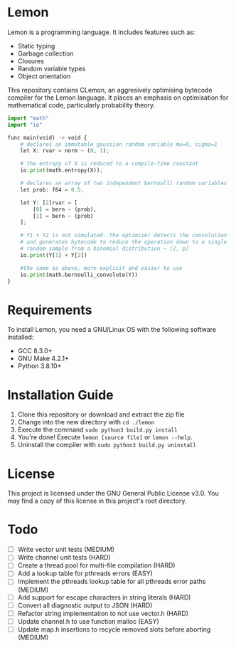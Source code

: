 # Lemon

Lemon is a programming language. It includes features such as:

- Static typing
- Garbage collection
- Closures
- Random variable types
- Object orientation

This repository contains CLemon, an aggresively optimising bytecode compiler for the Lemon language. It places an emphasis on optimisation for mathematical code, particularly probability theory.

```Python
import "math"
import "io"

func main(void) -> void {
	# declares an immutable gaussian random variable mu=0, sigma=1
	let X: rvar = norm ~ (0, 1);

	# the entropy of X is reduced to a compile-time constant
	io.print(math.entropy(X));

	# declares an array of two independent bernoulli random variables
	let prob: f64 = 0.5;

	let Y: [2]rvar = [
		[0] = bern ~ (prob),
		[1] = bern ~ (prob)
	];

	# Y1 + Y2 is not simulated. The optimiser detects the convolution
	# and generates bytecode to reduce the operation down to a single 
	# random sample from a binomial distribution ~ (2, p)
	io.print(Y[1] + Y[2])

	#the same as above, more explicit and easier to use
	io.print(math.bernoulli_convolute(Y))
}
```

# Requirements

To install Lemon, you need a GNU/Linux OS with the following software installed:

- GCC 8.3.0+
- GNU Make 4.2.1+
- Python 3.8.10+

# Installation Guide

1. Clone this repository or download and extract the zip file
2. Change into the new directory with `cd ./lemon`
3. Execute the command `sudo python3 build.py install`
4. You're done! Execute `lemon [source file]` or `lemon --help`.
5. Uninstall the compiler with `sudo python3 build.py uninstall`

# License

This project is licensed under the GNU General Public License v3.0. You may find a copy of this license in this project's root directory.

# Todo

- [ ] Write vector unit tests (MEDIUM)
- [ ] Write channel unit tests (HARD)
- [ ] Create a thread pool for multi-file compilation (HARD)
- [ ] Add a lookup table for pthreads errors (EASY)
- [ ] Implement the pthreads lookup table for all pthreads error paths (MEDIUM)
- [ ] Add support for escape characters in string literals (HARD)
- [ ] Convert all diagnostic output to JSON (HARD)
- [ ] Refactor string implementation to not use vector.h (HARD)
- [ ] Update channel.h to use function malloc (EASY)
- [ ] Update map.h insertions to recycle removed slots before aborting (MEDIUM)
